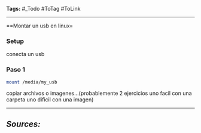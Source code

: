**Tags:** #_Todo
#ToTag #ToLink 
- - -
==Montar un usb en linux=

### Setup
conecta un usb

### Paso 1
``` bash
mount /media/my_usb
```

copiar archivos o imagenes...(probablemente 2 ejercicios uno facil con una carpeta uno dificil con una imagen)


- - - 
## ***Sources:***
